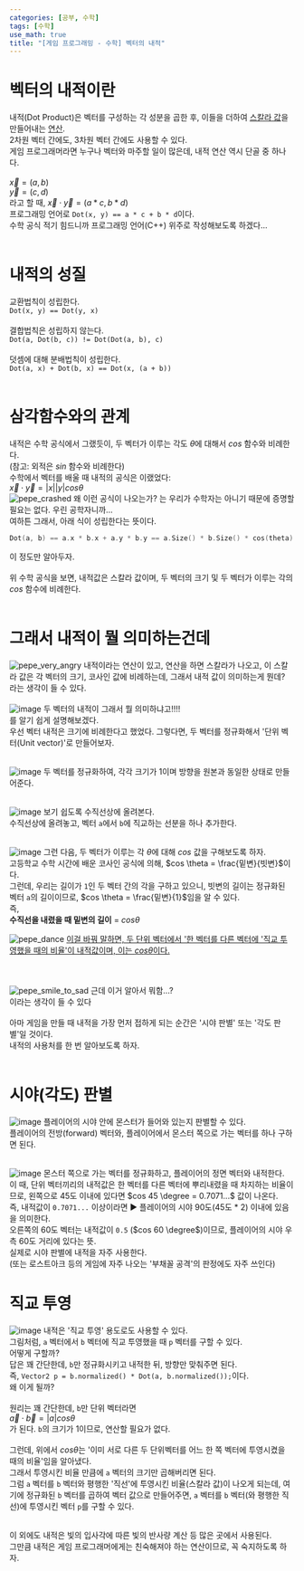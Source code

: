 ```yaml
---
categories: [공부, 수학]
tags: [수학]
use_math: true
title: "[게임 프로그래밍 - 수학] 벡터의 내적"
---
```

# 벡터의 내적이란
내적(Dot Product)은 벡터를 구성하는 각 성분을 곱한 후, 이들을 더하여 <ins>스칼라 값</ins>을 만들어내는 <ins>연산</ins>.  
2차원 벡터 간에도, 3차원 벡터 간에도 사용할 수 있다.  
게임 프로그래머라면 누구나 벡터와 마주할 일이 많은데, 내적 연산 역시 단골 중 하나다.  
<br>
$\vec{x} = (a, b)$  
$\vec{y} = (c, d)$  
라고 할 때,
$\vec{x} \cdot \vec{y} = (a * c, b * d)$  
프로그래밍 언어로 `Dot(x, y) == a * c + b * d`이다.  
수학 공식 적기 힘드니까 프로그래밍 언어(C++) 위주로 작성해보도록 하겠다...  
<br>

# 내적의 성질
교환법칙이 성립한다.  
`Dot(x, y) == Dot(y, x)`  
<br>
결합법칙은 성립하지 않는다.  
`Dot(a, Dot(b, c)) != Dot(Dot(a, b), c)`  
<br>
덧셈에 대해 분배법칙이 성립한다.  
`Dot(a, x) + Dot(b, x) == Dot(x, (a + b))`  
<br>

# 삼각함수와의 관계
내적은 수학 공식에서 그랬듯이, 두 벡터가 이루는 각도 $\theta$에 대해서 $cos$ 함수와 비례한다.  
(참고: 외적은 $sin$ 함수와 비례한다)  
수학에서 벡터를 배울 때 내적의 공식은 이랬었다:  
$\vec{x} \cdot \vec{y}=|x||y|cos\theta$  
![pepe_crashed](https://github.com/Time-of/Time-of.github.io/assets/83389425/595a0fc3-10f3-4cca-912d-358717beb16c)
왜 이런 공식이 나오는가? 는 우리가 수학자는 아니기 때문에 증명할 필요는 없다. 우린 공학자니까...  
여하튼 그래서, 아래 식이 성립한다는 뜻이다.  
```cpp
Dot(a, b) == a.x * b.x + a.y * b.y == a.Size() * b.Size() * cos(theta)
```  
이 정도만 알아두자.  
<br>
위 수학 공식을 보면, 내적값은 스칼라 값이며, 두 벡터의 크기 및 두 벡터가 이루는 각의 $cos$ 함수에 비례한다.  
<br>

# 그래서 내적이 뭘 의미하는건데
![pepe_very_angry](https://github.com/Time-of/Time-of.github.io/assets/83389425/9e5e4a19-f63e-4d74-945d-d0c75286306d)
내적이라는 연산이 있고, 연산을 하면 스칼라가 나오고, 이 스칼라 값은 각 벡터의 크기, 코사인 값에 비례하는데, 그래서 내적 값이 의미하는게 뭔데?   
라는 생각이 들 수 있다.  
<br>
![image](https://github.com/Time-of/Time-of.github.io/assets/83389425/005ae3a0-265c-4f51-aa52-ba3a6932380c)
두 벡터의 내적이 그래서 뭘 의미하냐고!!!!  
를 알기 쉽게 설명해보겠다.  
우선 벡터 내적은 크기에 비례한다고 했었다. 그렇다면, 두 벡터를 정규화해서 '단위 벡터(Unit vector)'로 만들어보자.  
<br>

![image](https://github.com/Time-of/Time-of.github.io/assets/83389425/98302818-f769-4ea5-b165-e9a732864d71)
두 벡터를 정규화하여, 각각 크기가 1이며 방향을 원본과 동일한 상태로 만들어준다.  
<br>

![image](https://github.com/Time-of/Time-of.github.io/assets/83389425/ee6b454c-aa72-43a7-b3e1-0c02f2e10dee)
보기 쉽도록 수직선상에 올려본다.  
수직선상에 올려놓고, 벡터 `a`에서 `b`에 직교하는 선분을 하나 추가한다.  
<br>

![image](https://github.com/Time-of/Time-of.github.io/assets/83389425/9ce6f488-2048-4e21-bffb-028de5b46107)
그런 다음, 두 벡터가 이루는 각 $\theta$에 대해 $cos$ 값을 구해보도록 하자.  
고등학교 수학 시간에 배운 코사인 공식에 의해, $cos \theta = \frac{밑변}{빗변}$이다.  
그런데, 우리는 길이가 `1`인 두 벡터 간의 각을 구하고 있으니, 빗변의 길이는 정규화된 벡터 `a`의 길이이므로, $cos \theta = \frac{밑변}{1}$임을 알 수 있다.  
즉, 
<br>
**수직선을 내렸을 때 밑변의 길이** = $cos \theta$
<br>

![pepe_dance](https://github.com/Time-of/Time-of.github.io/assets/83389425/3af32e7b-43b6-4ceb-a64a-feafc0b93700)
<ins>이걸 바꿔 말하면, 두 단위 벡터에서 '한 벡터를 다른 벡터에 '직교 투영했을 때의 비율'이 내적값이며, 이는 $cos \theta$이다.</ins>  
<br>
<br>
<br>
![pepe_smile_to_sad](https://github.com/Time-of/Time-of.github.io/assets/83389425/e089b0ad-fd31-48da-9471-72f1d00c9b4b)
근데 이거 알아서 뭐함...?  
이라는 생각이 들 수 있다  
<br>
아마 게임을 만들 때 내적을 가장 먼저 접하게 되는 순간은 '시야 판별' 또는 '각도 판별'일 것이다.  
내적의 사용처를 한 번 알아보도록 하자.  
<br>

# 시야(각도) 판별
![image](https://github.com/Time-of/Time-of.github.io/assets/83389425/e2f6c74c-b7f1-45b2-b06d-b8b1c0a2a361)
플레이어의 시야 안에 몬스터가 들어와 있는지 판별할 수 있다.  
플레이어의 전방(forward) 벡터와, 플레이어에서 몬스터 쪽으로 가는 벡터를 하나 구하면 된다.  
<br>

![image](https://github.com/Time-of/Time-of.github.io/assets/83389425/0801b4c3-405d-4650-b50d-18979c5ae63b)
몬스터 쪽으로 가는 벡터를 정규화하고, 플레이어의 정면 벡터와 내적한다.  
이 때, 단위 벡터끼리의 내적값은 한 벡터를 다른 벡터에 뿌리내렸을 때 차지하는 비율이므로, 왼쪽으로 45도 이내에 있다면 $cos  45 \degree = 0.7071...$ 값이 나온다.  
즉, 내적값이 `0.7071...` 이상이라면 ▶ 플레이어의 시야 90도(45도 * 2) 이내에 있음을 의미한다.  
오른쪽의 60도 벡터는 내적값이 `0.5` ($cos 60 \degree$)이므로, 플레이어의 시야 우측 60도 거리에 있다는 뜻.  
실제로 시야 판별에 내적을 자주 사용한다.  
(또는 로스트아크 등의 게임에 자주 나오는 '부채꼴 공격'의 판정에도 자주 쓰인다)  


# 직교 투영
![image](https://github.com/Time-of/Time-of.github.io/assets/83389425/50cb203f-211a-41a5-bccc-70a1ab4682d0)
내적은 '직교 투영' 용도로도 사용할 수 있다.  
그림처럼, `a` 벡터에서 `b` 벡터에 직교 투영했을 때 `p` 벡터를 구할 수 있다.  
어떻게 구할까?  
답은 꽤 간단한데, `b`만 정규화시키고 내적한 뒤, 방향만 맞춰주면 된다.  
즉, `Vector2 p = b.normalized() * Dot(a, b.normalized());`이다.  
왜 이게 될까?  
<br>
원리는 꽤 간단한데, `b`만 단위 벡터라면  
$\vec{a} \cdot \vec{b}=|a|cos\theta$  
가 된다.  `b`의 크기가 1이므로, 연산할 필요가 없다.  
<br>
그런데, 위에서 $cos\theta$는 '이미 서로 다른 두 단위벡터를 어느 한 쪽 벡터에 투영시켰을 때의 비율'임을 알아냈다.  
그래서 투영시킨 비율 만큼에 `a` 벡터의 크기만 곱해버리면 된다.  
그럼 `a` 벡터를 `b` 벡터와 평행한 '직선'에 투영시킨 비율(스칼라 값)이 나오게 되는데, 여기에 정규화된 `b` 벡터를 곱하여 벡터 값으로 만들어주면, `a` 벡터를 `b` 벡터(와 평행한 직선)에 투영시킨 벡터 `p`를 구할 수 있다.  
<br>

이 외에도 내적은 빛의 입사각에 따른 빛의 반사량 계산 등 많은 곳에서 사용된다.  
그만큼 내적은 게임 프로그래머에게는 친숙해져야 하는 연산이므로, 꼭 숙지하도록 하자.  

